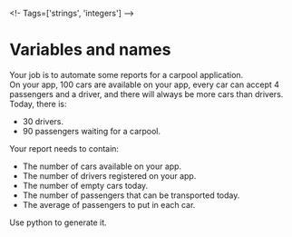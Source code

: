 <!- Tags=['strings', 'integers'] -->

# Variables and names

Your job is to automate some reports for a carpool application.  
On your app, 100 cars are available on your app, every car can accept 4 passengers and a driver, and there will always be more cars than drivers.  
Today, there is:
-  30 drivers.
-  90 passengers waiting for a carpool.

Your report needs to contain: 
-  The number of cars available on your app.
-  The number of drivers registered on your app.
-  The number of empty cars today.
-  The number of passengers that can be transported today.
-  The average of passengers to put in each car.

Use python to generate it.

